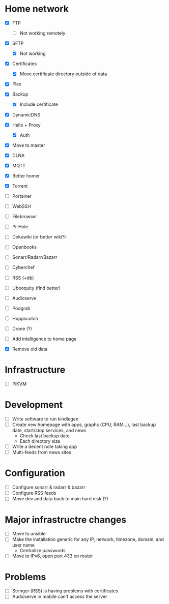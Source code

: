 # Home network

- [X] FTP
  - [ ] Not working remotely
- [X] SFTP
  - [X] Not working
- [X] Certificates
  - [X] Move certificate directory outside of data
- [X] Plex
- [X] Backup
  - [X] Include certificate
- [X] DynamicDNS
- [X] Hello + Proxy
  - [X] Auth
- [X] Move to master
- [X] DLNA
- [X] MQTT
- [X] Better homer
- [X] Torrent
- [ ] Portainer
- [ ] WebSSH
- [ ] Filebrowser
- [ ] Pi-Hole

- [ ] Dokuwiki (or better wiki?)
- [ ] Openbooks
- [ ] Sonarr/Radarr/Bazarr
- [ ] Cyberchef
- [ ] RSS (+db)
- [ ] Ubooquity (find better)
- [ ] Audioserve
- [ ] Podgrab
- [ ] Hoppscotch

- [ ] Drone (?)
- [ ] Add intelligence to home page

- [X] Remove old data

# Infrastructure

- [ ] PiKVM

# Development

- [ ] Write software to run kindlegen
- [ ] Create new homepage with apps, graphs (CPU, RAM...), last backup date, start/stop services, and news
  - Check last backup date
  - Each directory size
- [ ] Write a decent note taking app
- [ ] Multi-feeds from news sites

# Configuration

- [ ] Configure sonarr & radarr & bazarr
- [ ] Configure RSS feeds
- [ ] Move dev and data back to main hard disk (?)

# Major infrastructre changes

- [ ] Move to ansible
- [ ] Make the installation generic for any IP, network, timezone, domain, and user name
  - Centralize passwords
- [ ] Move to IPv6, open port 433 on router

# Problems

- [ ] Stringer (RSS) is having problems with certificates
- [ ] Audioserve in mobile can't access the server

